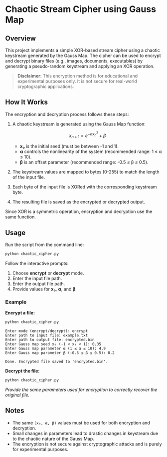 # Chaotic Stream Cipher using Gauss Map

## Overview

This project implements a simple XOR-based stream cipher using a chaotic keystream generated by the Gauss Map. The cipher can be used to encrypt and decrypt binary files (e.g., images, documents, executables) by generating a pseudo-random keystream and applying an XOR operation.

> **Disclaimer:** This encryption method is for educational and experimental purposes only. It is not secure for real-world cryptographic applications.

## How It Works

The encryption and decryption process follows these steps:

1. A chaotic keystream is generated using the Gauss Map function:

   ```math
   x_{n+1} = e^{-\alpha x_n^2} + \beta
   ```

   - **x₀** is the initial seed (must be between -1 and 1).
   - **α** controls the nonlinearity of the system (recommended range: 1 ≤ α ≤ 10).
   - **β** is an offset parameter (recommended range: -0.5 ≤ β ≤ 0.5).

2. The keystream values are mapped to bytes (0-255) to match the length of the input file.

3. Each byte of the input file is XORed with the corresponding keystream byte.

4. The resulting file is saved as the encrypted or decrypted output.

Since XOR is a symmetric operation, encryption and decryption use the same function.

## Usage

Run the script from the command line:

```sh
python chaotic_cipher.py
```

Follow the interactive prompts:

1. Choose **encrypt** or **decrypt** mode.
2. Enter the input file path.
3. Enter the output file path.
4. Provide values for **x₀**, **α**, and **β**.

### Example

**Encrypt a file:**

```sh
python chaotic_cipher.py
```

```
Enter mode (encrypt/decrypt): encrypt
Enter path to input file: example.txt
Enter path to output file: encrypted.bin
Enter Gauss map seed x₀ (-1 < x₀ < 1): 0.35
Enter Gauss map parameter α (1 ≤ α ≤ 10): 4.9
Enter Gauss map parameter β (-0.5 ≤ β ≤ 0.5): 0.2
```

```
Done. Encrypted file saved to 'encrypted.bin'.
```

**Decrypt the file:**

```sh
python chaotic_cipher.py
```

*Provide the same parameters used for encryption to correctly recover the original file.*

## Notes

- The same `(x₀, α, β)` values must be used for both encryption and decryption.
- Small changes in parameters lead to drastic changes in keystream due to the chaotic nature of the Gauss Map.
- The encryption is not secure against cryptographic attacks and is purely for experimental purposes.

